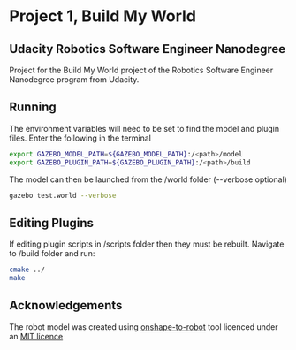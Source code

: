 # Project 1, Build My World
## Udacity Robotics Software Engineer Nanodegree
Project for the Build My World project of the Robotics Software Engineer Nanodegree program from Udacity.

## Running
The environment variables will need to be set to find the model and plugin files. Enter the following in the terminal
```bash
export GAZEBO_MODEL_PATH=${GAZEBO_MODEL_PATH}:/<path>/model
export GAZEBO_PLUGIN_PATH=${GAZEBO_PLUGIN_PATH}:/<path>/build
```
The model can then be launched from the /world folder (--verbose optional)
```bash
gazebo test.world --verbose
```

## Editing Plugins
If editing plugin scripts in /scripts folder then they must be rebuilt. Navigate to /build folder and run:
```bash
cmake ../
make
```

## Acknowledgements
The robot model was created using [onshape-to-robot](https://github.com/Rhoban/onshape-to-robot) tool licenced under an [MIT licence](https://github.com/Rhoban/onshape-to-robot/blob/master/LICENSE)
